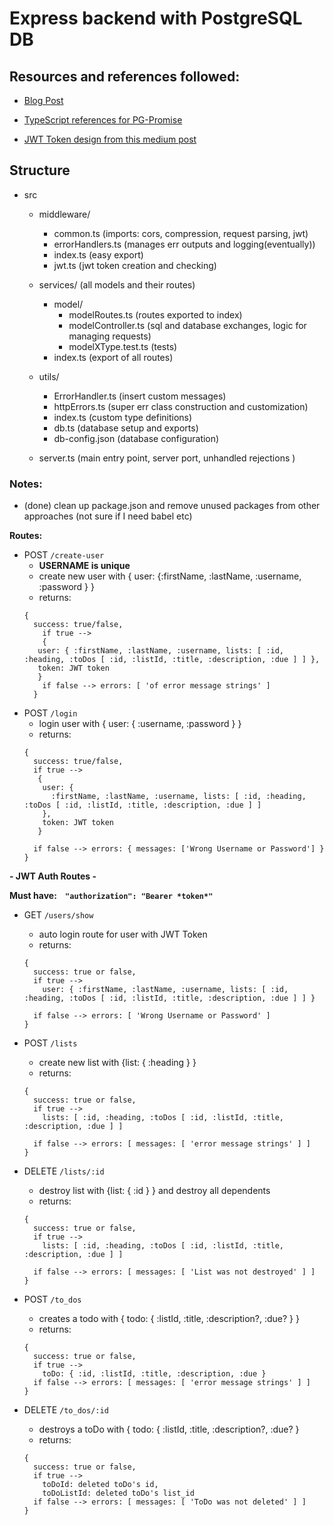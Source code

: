 # Express backend with PostgreSQL DB

## Resources and references followed:

* [Blog Post](https://itnext.io/production-ready-node-js-rest-apis-setup-using-typescript-postgresql-and-redis-a9525871407)

* [TypeScript references for PG-Promise](https://github.com/vitaly-t/pg-promise/tree/master/typescript)

* [JWT Token design from this medium post](https://medium.com/javascript-in-plain-english/creating-a-rest-api-with-jwt-authentication-and-role-based-authorization-using-typescript-fbfa3cab22a4)

## Structure 
* src
  - middleware/
    * common.ts (imports: cors, compression, request parsing, jwt)
    * errorHandlers.ts (manages err outputs and logging(eventually))
    * index.ts (easy export)
    * jwt.ts (jwt token creation and checking)

  - services/ (all models and their routes)
    * model/
      - modelRoutes.ts (routes exported to index)
      - modelController.ts (sql and database exchanges, logic for managing requests)
      - modelXType.test.ts (tests)
    * index.ts (export of all routes)

  - utils/
    * ErrorHandler.ts (insert custom messages)
    * httpErrors.ts (super err class construction and customization)
    * index.ts (custom type definitions)
    * db.ts (database setup and exports)
    * db-config.json (database configuration)

  - server.ts (main entry point, server port, unhandled rejections )

### Notes:

  * (done) clean up package.json and remove unused packages from other approaches (not sure if I need babel etc)

  <strong>Routes: </strong>


   - POST `/create-user`
      - <strong>USERNAME is unique</strong>
      - create new user with { user: {:firstName, :lastName, :username, :password } }
      - returns:
      ``` 
      { 
        success: true/false,  
          if true --> 
          {  
         user: { :firstName, :lastName, :username, lists: [ :id, :heading, :toDos [ :id, :listId, :title, :description, :due ] ] },
         token: JWT token
         } 
          if false --> errors: [ 'of error message strings' ]
        }
      ```
  - POST `/login` 
      - login user with { user: { :username, :password } }
      - returns: 
      ```
      { 
        success: true/false,  
        if true -->
         {  
          user: { 
            :firstName, :lastName, :username, lists: [ :id, :heading, :toDos [ :id, :listId, :title, :description, :due ] ] 
          },
          token: JWT token 
         }

        if false --> errors: { messages: ['Wrong Username or Password'] }
      } 
      ```
  <strong>- JWT Auth Routes -</strong>
   
  <strong>Must have: <span>&nbsp;&nbsp;</span> `"authorization": "Bearer *token*"`</strong>
  - GET `/users/show` 
      - auto login route for user with JWT Token
      - returns: 
      ```
      { 
        success: true or false,  
        if true --> 
          user: { :firstName, :lastName, :username, lists: [ :id, :heading, :toDos [ :id, :listId, :title, :description, :due ] ] }
        
        if false --> errors: [ 'Wrong Username or Password' ]
      }
      ```

  - POST `/lists` 
      - create new list  with  {list: { :heading } }
      - returns: 
      ```
      { 
        success: true or false,  
        if true --> 
          lists: [ :id, :heading, :toDos [ :id, :listId, :title, :description, :due ] ]

        if false --> errors: [ messages: [ 'error message strings' ] ]
      }
      ```
 
  - DELETE `/lists/:id` 
      - destroy list  with  {list: { :id } } and destroy all dependents
      - returns: 
      ```
      { 
        success: true or false,  
        if true --> 
          lists: [ :id, :heading, :toDos [ :id, :listId, :title, :description, :due ] ]

        if false --> errors: [ messages: [ 'List was not destroyed' ] ]
      }
      ```     

  - POST `/to_dos` 
      - creates a todo with { todo: { :listId, :title, :description?, :due? } }
      - returns: 
      ```
      { 
        success: true or false,  
        if true --> 
          toDo: { :id, :listId, :title, :description, :due } 
        if false --> errors: [ messages: [ 'error message strings' ] ]
      }
      ```

  - DELETE `/to_dos/:id`
      - destroys a toDo with { todo: { :listId, :title, :description?, :due? } 
      - returns: 
      ```
      { 
        success: true or false,  
        if true --> 
          toDoId: deleted toDo's id,
          toDoListId: deleted toDo's list_id
        if false --> errors: [ messages: [ 'ToDo was not deleted' ] ]
      }
      ```
